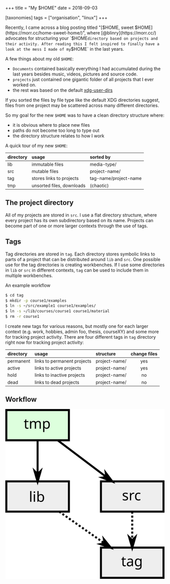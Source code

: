 +++
title =  "My $HOME"
date = 2018-09-03

[taxonomies]
tags = ["organisation", "linux"]
+++

Recently, I came across a blog posting titled "[$HOME, sweet $HOME](https://morr.cc/home-sweet-home/)", where [@blinry](https://morr.cc/) advocates for structuring your `$HOME` directory based on projects and their activity.
After reading this I felt inspired to finally have a look at the mess I made of my `$HOME` in the last years.

A few things about my old `$HOME`:
- ``Documents`` contained basically everything I had accumulated during the last years besides music, videos, pictures and source code.
- ``projects`` just contained one gigantic folder of all projects that I ever worked on.
- the rest was based on the default [xdg-user-dirs](https://freedesktop.org/wiki/Software/xdg-user-dirs/)

If you sorted the files by file type like the default XDG directories suggest, files from one project may be scattered across many different directories.

So my goal for the new `$HOME` was to have a clean directory structure where:
 - it is obvious where to place new files
 - paths do not become too long to type out
 - the directory structure relates to how I work

A quick tour of my new `$HOME`:

| directory  | usage                            | sorted by             |
| :--------- | :------------------------------- | :---------------      |
| lib        | immutable files                  | media-type/           |
| src        | mutable files                    | project-name/         |
| tag        | stores links to projects         | tag-name/project-name |
| tmp        | unsorted files, downloads        | (chaotic)             |

## The project directory

All of my projects are stored in `src`.
I use a flat directory structure, where every project has its own subdirectory based on its name.
Projects can become part of one or more larger contexts through the use of tags. 

## Tags

Tag directories are stored in `tag`.
Each directory stores symbolic links to parts of a project that can be distributed around `lib` and `src`.
One possible use for the tag directories is creating workbenches.
If I use some directories in `lib` or `src` in different contexts, `tag` can be used to include them in multiple workbenches.

An example workflow
```sh
$ cd tag
$ mkdir -p course1/examples
$ ln -s ~/src/example1 course1/examples/
$ ln -s ~/lib/courses/course1 course1/material
$ rm -r course1
```

I create new tags for various reasons, but mostly one for each larger context (e.g. work, hobbies, admin foo, thesis, courseXY) and some more for tracking project activity.
There are four different tags in `tag` directory right now for tracking project activity:

| directory  | usage                            | structure        | change files   |
| :--------- | :------------------------------- | :--------------- | :------------: |
| permanent  | links to permanent projects      | project-name/    | yes            |
| active     | links to active projects         | project-name/    | yes            |
| hold       | links to inactive projects       | project-name/    | no             |
| dead       | links to dead projects           | project-name/    | no             |

## Workflow

![Basically this](home.svg)
